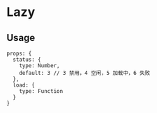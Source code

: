 # Lazy

## Usage

```JS
props: {
  status: {
    type: Number,
    default: 3 // 3 禁用，4 空闲，5 加载中，6 失败
  },
  load: {
    type: Function
  }
}
```
